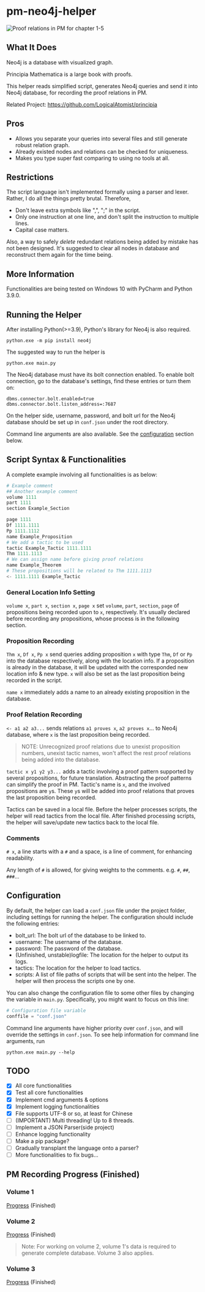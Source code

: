 # pm-neo4j-helper
![Proof relations in PM for chapter 1-5](graph.png)
## What It Does

Neo4j is a database with visualized graph.

Principia Mathematica is a large book with proofs.

This helper reads simplified script, generates Neo4j queries and send it into Neo4j database, for recording the proof relations in PM.

Related Project: https://github.com/LogicalAtomist/principia

## Pros

- Allows you separate your queries into several files and still generate robust relation graph.
- Already existed nodes and relations can be checked for uniqueness.
- Makes you type super fast comparing to using no tools at all.

## Restrictions

The script language isn't implemented formally using a parser and lexer. Rather, I do all the things pretty brutal. Therefore,

- Don't leave extra symbols like ",", ";" in the script.
- Only one instruction at one line, and don't split the instruction to multiple lines.
- Capital case matters.

Also, a way to safely *delete* redundant relations being added by mistake has not been designed. It's suggested to clear all nodes in database and reconstruct them again for the time being.

## More Information

Functionalities are being tested on Windows 10 with PyCharm and Python 3.9.0.

## Running the Helper

After installing Python(>=3.9), Python's library for Neo4j is also required.

```commandline
python.exe -m pip install neo4j
```

The suggested way to run the helper is

```commandline
python.exe main.py
```

The Neo4j database must have its bolt connection enabled. To enable bolt connection, go to the database's settings, find these entries or turn them on:

```
dbms.connector.bolt.enabled=true
dbms.connector.bolt.listen_address=:7687
```

On the helper side, username, password, and bolt url for the Neo4j database should be set up in `conf.json` under the root directory. 

Command line arguments are also available. See the [configuration](#configuration) section below.

## Script Syntax & Functionalities

A complete example involving all functionalities is as below:

``` python
# Example comment
## Another example comment
volume 1111
part 1111
section Example_Section

page 1111
Df 1111.1111
Pp 1111.1112
name Example_Proposition
# We add a tactic to be used
tactic Example_Tactic 1111.1111
Thm 1111.1113 
# We can assign name before giving proof relations
name Example_Theorem
# These propositions will be related to Thm 1111.1113
<- 1111.1111 Example_Tactic
```

### General Location Info Setting

`volume x`, `part x`, `section x`, `page x` set `volume`, `part`, `section`, `page` of propositions being recorded upon to `x`, respectively. It's usually
declared before recording any propositions, whose process is in the following section.

### Proposition Recording

`Thm x`, `Df x`, `Pp x` send queries adding proposition `x` with type `Thm`, `Df` or `Pp` into the database respectively, along with the location info. If a proposition is already in the database, 
it will be updated with the corresponded new location info & new type. `x` will also be set as the last proposition being recorded in the script.

`name x` immediately adds a name to an already existing proposition in the database.

### Proof Relation Recording

`<- a1 a2 a3...` sends relations `a1 proves x`, `a2 proves x`... to Neo4j database, where `x` is the last proposition being recorded.

> NOTE: Unrecognized proof relations due to unexist proposition numbers, unexist tactic names, won't affect the rest proof relations being added into the database.

`tactic x y1 y2 y3...` adds a tactic involving a proof pattern supported by several propositions, for future translation. Abstracting the proof patterns can simplify the proof in PM. Tactic's name is `x`, and the involved propositions are `y`s. These `y`s will be added into proof relations that proves the last proposition being recorded.

Tactics can be saved in a local file. Before the helper processes scripts, the helper will read tactics from the local file. After finished processing scripts, the helper will save/update new tactics back to the local file.

### Comments

`# x`, a line starts with a `#` and a space, is a line of comment, for enhancing readability.

Any length of `#` is allowed, for giving weights to the comments. e.g. `#`, `##`, `###`...

## Configuration
By default, the helper can load a `conf.json` file under the project folder, including settings for running the helper. The configuration should include the following entries:

- bolt_url: The bolt url of the database to be linked to. 
- username: The username of the database.
- password: The password of the database.
- (Unfinished, unstable)logfile: The location for the helper to output its logs.
- tactics: The location for the helper to load tactics.
- scripts: A list of file paths of scripts that will be sent into the helper. The helper will then process the scripts one by one.

You can also change the configuration file to some other files by changing the variable in `main.py`. Specifically, you might want to focus on this line:
```python
# Configuration file variable
conffile = "conf.json"
```

Command line arguments have higher priority over `conf.json`, and will override the settings in `conf.json`. To see help information for command line arguments, run

```commandline
python.exe main.py --help
```

## TODO

- [x] All core functionalities
- [x] Test all core functionalities
- [x] Implement cmd arguments & options
- [x] Implement logging functionalities
- [x] File supports UTF-8 or so, at least for Chinese
- [ ] (IMPORTANT) Multi threading! Up to 8 threads. 
- [ ] Implement a JSON Parser(side project)
- [ ] Enhance logging functionality  
- [ ] Make a pip package?
- [ ] Gradually transplant the language onto a parser?  
- [ ] More functionalities to fix bugs...

## PM Recording Progress (Finished)

### Volume 1
[Progress](scripts/v1/) (Finished)

### Volume 2
[Progress](scripts/v2/) (Finished)
> Note: For working on volume 2, volume 1's data is required to generate complete database. Volume 3 also applies.  

### Volume 3
[Progress](scripts/v3/) (Finished)